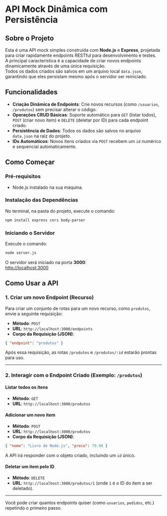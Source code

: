 # API Mock Dinâmica com Persistência

## Sobre o Projeto

Esta é uma API mock simples construída com **Node.js** e **Express**, projetada para criar rapidamente endpoints RESTful para desenvolvimento e testes.  
A principal característica é a capacidade de criar novos endpoints dinamicamente através de uma única requisição.  
Todos os dados criados são salvos em um arquivo local `data.json`, garantindo que eles persistam mesmo após o servidor ser reiniciado.

## Funcionalidades

- **Criação Dinâmica de Endpoints**: Crie novos recursos (como `/usuarios`, `/produtos`) sem precisar alterar o código.  
- **Operações CRUD Básicas**: Suporte automático para `GET` (listar todos), `POST` (criar novo item) e `DELETE` (deletar por ID) para cada endpoint criado.  
- **Persistência de Dados**: Todos os dados são salvos no arquivo `data.json` na raiz do projeto.  
- **IDs Automáticos**: Novos itens criados via `POST` recebem um `id` numérico e sequencial automaticamente.  

## Como Começar

### Pré-requisitos

- Node.js instalado na sua máquina.

### Instalação das Dependências

No terminal, na pasta do projeto, execute o comando:

```bash
npm install express cors body-parser
```

### Iniciando o Servidor

Execute o comando:

```bash
node server.js
```

O servidor será iniciado na porta **3000**:  
[http://localhost:3000](http://localhost:3000)

## Como Usar a API

### 1. Criar um novo Endpoint (Recurso)

Para criar um conjunto de rotas para um novo recurso, como `produtos`, envie a seguinte requisição:

- **Método**: `POST`  
- **URL**: `http://localhost:3000/endpoints`  
- **Corpo da Requisição (JSON)**:  

```json
{ "endpoint": "produtos" }
```

Após essa requisição, as rotas `/produtos` e `/produtos/:id` estarão prontas para uso.

---

### 2. Interagir com o Endpoint Criado (Exemplo: `/produtos`)

#### Listar todos os itens

- **Método**: `GET`  
- **URL**: `http://localhost:3000/produtos`  

#### Adicionar um novo item

- **Método**: `POST`  
- **URL**: `http://localhost:3000/produtos`  
- **Corpo da Requisição (JSON)**:  

```json
{ "nome": "Livro de Node.js", "preco": 79.90 }
```

A API irá responder com o objeto criado, incluindo um `id` único.

#### Deletar um item pelo ID

- **Método**: `DELETE`  
- **URL**: `http://localhost:3000/produtos/1` (onde `1` é o ID do item a ser deletado).

---

Você pode criar quantos endpoints quiser (como `usuarios`, `pedidos`, etc.) repetindo o primeiro passo.
